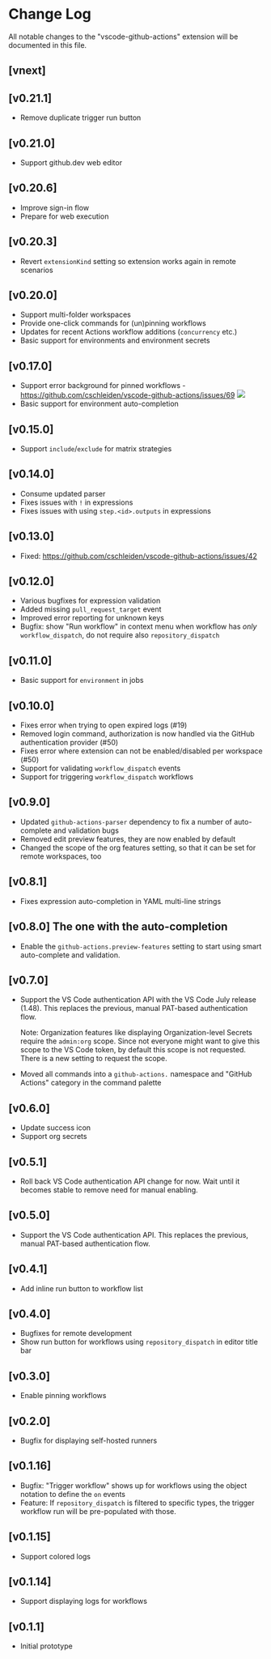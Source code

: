 # Change Log

All notable changes to the "vscode-github-actions" extension will be documented in this file.

## [vnext]

## [v0.21.1]
- Remove duplicate trigger run button

## [v0.21.0]
- Support github.dev web editor

## [v0.20.6]
- Improve sign-in flow
- Prepare for web execution

## [v0.20.3]
- Revert `extensionKind` setting so extension works again in remote scenarios

## [v0.20.0]
- Support multi-folder workspaces
- Provide one-click commands for (un)pinning workflows
- Updates for recent Actions workflow additions (`concurrency` etc.)
- Basic support for environments and environment secrets

## [v0.17.0]

- Support error background for pinned workflows - https://github.com/cschleiden/vscode-github-actions/issues/69
  ![](https://user-images.githubusercontent.com/2201819/107904773-9592ac00-6f01-11eb-89c6-7322a5912853.png)
- Basic support for environment auto-completion

## [v0.15.0]

- Support `include`/`exclude` for matrix strategies

## [v0.14.0]

- Consume updated parser
 - Fixes issues with `!` in expressions
 - Fixes issues with using `step.<id>.outputs` in expressions

## [v0.13.0]

- Fixed: https://github.com/cschleiden/vscode-github-actions/issues/42

## [v0.12.0]

- Various bugfixes for expression validation
- Added missing `pull_request_target` event
- Improved error reporting for unknown keys
- Bugfix: show "Run workflow" in context menu when workflow has _only_ `workflow_dispatch`, do not require also `repository_dispatch`

## [v0.11.0]

- Basic support for `environment` in jobs

## [v0.10.0]

- Fixes error when trying to open expired logs (#19)
- Removed login command, authorization is now handled via the GitHub authentication provider (#50)
- Fixes error where extension can not be enabled/disabled per workspace (#50)
- Support for validating `workflow_dispatch` events
- Support for triggering `workflow_dispatch` workflows

## [v0.9.0]
- Updated `github-actions-parser` dependency to fix a number of auto-complete and validation bugs
- Removed edit preview features, they are now enabled by default
- Changed the scope of the org features setting, so that it can be set for remote workspaces, too

## [v0.8.1]
- Fixes expression auto-completion in YAML multi-line strings

## [v0.8.0] The one with the auto-completion
- Enable the `github-actions.preview-features` setting to start using smart auto-complete and validation.

## [v0.7.0]
- Support the VS Code authentication API with the VS Code July release (1.48). This replaces the previous, manual PAT-based authentication flow.

  Note: Organization features like displaying Organization-level Secrets require the `admin:org` scope. Since not everyone might want to give this scope to the VS Code token, by default this scope is not requested. There is a new setting to request the scope.

- Moved all commands into a `github-actions.` namespace and "GitHub Actions" category in the command palette

## [v0.6.0]
- Update success icon
- Support org secrets

## [v0.5.1]
- Roll back VS Code authentication API change for now. Wait until it becomes stable to remove need for manual enabling.

## [v0.5.0]
- Support the VS Code authentication API. This replaces the previous, manual PAT-based authentication flow.

## [v0.4.1]
- Add inline run button to workflow list

## [v0.4.0]
- Bugfixes for remote development
- Show run button for workflows using `repository_dispatch` in editor title bar

## [v0.3.0]
- Enable pinning workflows

## [v0.2.0]
- Bugfix for displaying self-hosted runners

## [v0.1.16]
- Bugfix: "Trigger workflow" shows up for workflows using the object notation to define the `on` events
- Feature: If `repository_dispatch` is filtered to specific types, the trigger workflow run will be pre-populated with those.

## [v0.1.15]
- Support colored logs

## [v0.1.14]
- Support displaying logs for workflows

## [v0.1.1]
- Initial prototype
